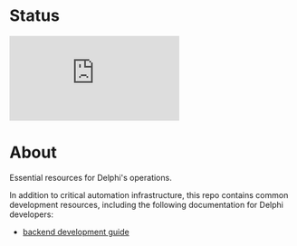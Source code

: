 # Status
[![Deploy Status](https://delphi.midas.cs.cmu.edu/~automation/public/github_deploy_repo/badge.php?repo=cmu-delphi/operations)](#)

# About
Essential resources for Delphi's operations.

In addition to critical automation infrastructure, this repo contains common
development resources, including the following documentation for Delphi
developers:

- [backend development guide](docs/backend_development.md)
